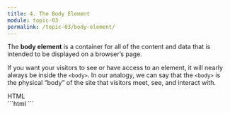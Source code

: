 ```yaml
---
title: 4. The Body Element
module: topic-03
permalink: /topic-03/body-element/
---
```


<div class="divider-heading"></div>

The **body element** is a container for all of the content and data that is intended to be displayed on a browser’s page.

If you want your visitors to see or have access to an element, it will nearly always be inside the `<body>`. In our analogy, we can say that the `<body>` is the physical “body” of the site that visitors meet, see, and interact with.


<div id="code-heading">HTML</div>
```html
<!DOCTYPE html>
<html>
  <head>
    <title>My Way-Cool Awesome Site!</title>
    <!-- Meta data and information about your site, not visible to visitors. -->
  </head>

  <body>
    <!-- “My Way-Cool Awesome Site!” contents, visible to visitors. -->
  </body>
</html>
```
